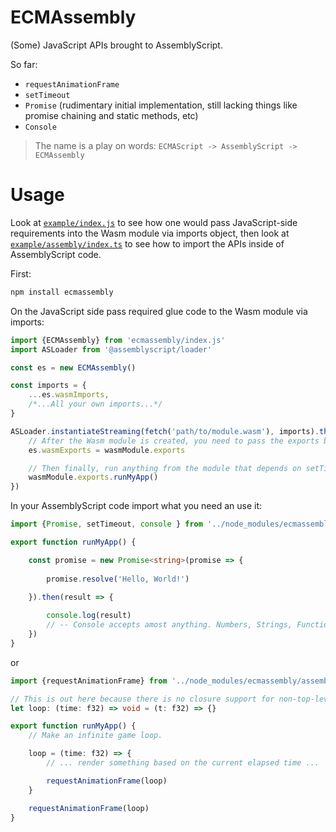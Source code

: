 # ECMAssembly

(Some) JavaScript APIs brought to AssemblyScript.

So far:

- `requestAnimationFrame`
- `setTimeout`
- `Promise` (rudimentary initial implementation, still lacking things like promise chaining and static methods, etc)
- `Console`

> The name is a play on words:
> `ECMAScript -> AssemblyScript -> ECMAssembly`

# Usage

Look at [`example/index.js`](./example/index.js) to see how one would
pass JavaScript-side requirements into the Wasm module via imports object, then
look at [`example/assembly/index.ts`](./example/assembly/index.ts) to see how
to import the APIs inside of AssemblyScript code.

First:

```sh
npm install ecmassembly
```

On the JavaScript side pass required glue code to the Wasm module via imports:

```js
import {ECMAssembly} from 'ecmassembly/index.js'
import ASLoader from '@assemblyscript/loader'

const es = new ECMAssembly()

const imports = {
	...es.wasmImports,
	/*...All your own imports...*/
}

ASLoader.instantiateStreaming(fetch('path/to/module.wasm'), imports).then(wasmModule => {
	// After the Wasm module is created, you need to pass the exports back to the lib:
	es.wasmExports = wasmModule.exports

	// Then finally, run anything from the module that depends on setTimeout, Promise, etc:
	wasmModule.exports.runMyApp()
})
```

In your AssemblyScript code import what you need an use it:

```ts
import {Promise, setTimeout, console } from '../node_modules/ecmassembly/assembly/index'

export function runMyApp() {

	const promise = new Promise<string>(promise => {
		
		promise.resolve('Hello, World!')

	}).then(result => {
		
		console.log(result)
		// -- Console accepts amost anything. Numbers, Strings, Functions, Arrays.
	})
}
```

or

```ts
import {requestAnimationFrame} from '../node_modules/ecmassembly/assembly/index'

// This is out here because there is no closure support for non-top-level variables yet.
let loop: (time: f32) => void = (t: f32) => {}

export function runMyApp() {
	// Make an infinite game loop.

	loop = (time: f32) => {
		// ... render something based on the current elapsed time ...

		requestAnimationFrame(loop)
	}

	requestAnimationFrame(loop)
}
```
